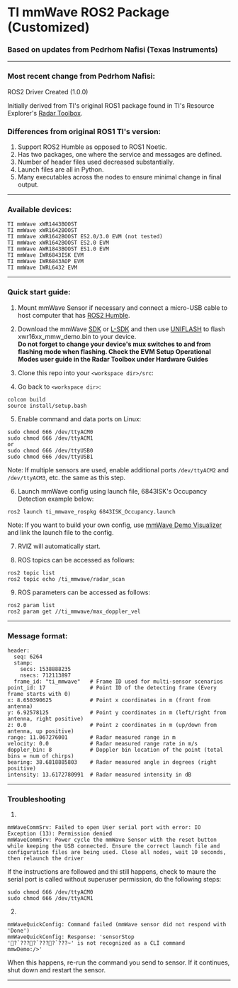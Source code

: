 # TI mmWave ROS2 Package (Customized)

### Based on updates from Pedrhom Nafisi (Texas Instruments)
---
### Most recent change from Pedrhom Nafisi:
ROS2 Driver Created (1.0.0)

Initially derived from TI's original ROS1 package found in TI's Resource Explorer's [Radar Toolbox](https://dev.ti.com/tirex/global?id=RADAR_TOOLBOX).

### Differences from original ROS1 TI's version:
1. Support ROS2 Humble as opposed to ROS1 Noetic. 
2. Has two packages, one where the service and messages are defined.
3. Number of header files used decreased substantially.
4. Launch files are all in Python.
5. Many executables across the nodes to ensure minimal change in final output.

---
### Available devices:
```
TI mmWave xWR1443BOOST
TI mmWave xWR1642BOOST
TI mmWave xWR1642BOOST ES2.0/3.0 EVM (not tested)
TI mmWave xWR1642BOOST ES2.0 EVM
TI mmWave AWR1843BOOST ES1.0 EVM
TI mmWave IWR6843ISK EVM
TI mmWave IWR6843AOP EVM
TI mmWave IWRL6432 EVM
```
---
### Quick start guide:
1. Mount mmWave Sensor if necessary and connect a micro-USB cable to host computer that has [ROS2 Humble](https://docs.ros.org/en/humble/index.html).

2. Download the mmWave [SDK](https://www.ti.com/tool/MMWAVE-SDK) or [L-SDK](https://www.ti.com/tool/MMWAVE-L-SDK) and then use [UNIFLASH](http://www.ti.com/tool/UNIFLASH) to flash xwr16xx_mmw_demo.bin to your device.  
**Do not forget to change your device's mux switches to and from flashing mode when flashing. Check the EVM Setup Operational Modes user guide in the Radar Toolbox under Hardware Guides**

3. Clone this repo into your `<workspace dir>/src`:

4. Go back to `<workspace dir>`:

```
colcon build
source install/setup.bash
```

5. Enable command and data ports on Linux:
```
sudo chmod 666 /dev/ttyACM0
sudo chmod 666 /dev/ttyACM1
or
sudo chmod 666 /dev/ttyUSB0
sudo chmod 666 /dev/ttyUSB1
```
Note: If multiple sensors are used, enable additional ports `/dev/ttyACM2` and `/dev/ttyACM3`, etc. the same as this step.

6. Launch mmWave config using launch file, 6843ISK's Occupancy Detection example below:
```
ros2 launch ti_mmwave_rospkg 6843ISK_Occupancy.launch
```

Note: If you want to build your own config, use [mmWave Demo Visualizer](https://dev.ti.com/mmwavedemovisualizer) and link the launch file to the config.

7. RVIZ will automatically start.

8. ROS topics can be accessed as follows:
```
ros2 topic list
ros2 topic echo /ti_mmwave/radar_scan
```
9. ROS parameters can be accessed as follows:
```
ros2 param list
ros2 param get //ti_mmwave/max_doppler_vel
```

---
### Message format:
```
header: 
  seq: 6264
  stamp: 
    secs: 1538888235
    nsecs: 712113897
  frame_id: "ti_mmwave"   # Frame ID used for multi-sensor scenarios
point_id: 17              # Point ID of the detecting frame (Every frame starts with 0)
x: 8.650390625            # Point x coordinates in m (front from antenna)
y: 6.92578125             # Point y coordinates in m (left/right from antenna, right positive)
z: 0.0                    # Point z coordinates in m (up/down from antenna, up positive)
range: 11.067276001       # Radar measured range in m
velocity: 0.0             # Radar measured range rate in m/s
doppler_bin: 8            # Doppler bin location of the point (total bins = num of chirps)
bearing: 38.6818885803    # Radar measured angle in degrees (right positive)
intensity: 13.6172780991  # Radar measured intensity in dB
```
---
### Troubleshooting
1.
```
mmWaveCommSrv: Failed to open User serial port with error: IO Exception (13): Permission denied
mmWaveCommSrv: Power cycle the mmWave Sensor with the reset button while keeping the USB connected. Ensure the correct launch file and configuration files are being used. Close all nodes, wait 10 seconds, then relaunch the driver
```
If the instructions are followed and thi still happens, check to maure the serial port is called without superuser permission, do the following steps:
```
sudo chmod 666 /dev/ttyACM0
sudo chmod 666 /dev/ttyACM1
```
2.
```
mmWaveQuickConfig: Command failed (mmWave sensor did not respond with 'Done')
mmWaveQuickConfig: Response: 'sensorStop
'?`????`????`???~' is not recognized as a CLI command
mmwDemo:/>'
```
When this happens, re-run the command you send to sensor. If it continues, shut down and restart the sensor.

---
